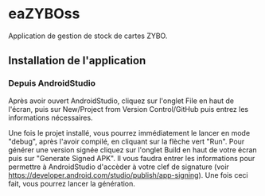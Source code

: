 # eaZYBOss
Application de gestion de stock de cartes ZYBO.

## Installation de l'application

### Depuis AndroidStudio

Après avoir ouvert AndroidStudio, cliquez sur l'onglet File en haut de l'écran, puis sur New/Project from Version Control/GitHub puis entrez les informations nécessaires.

Une fois le projet installé, vous pourrez immédiatement le lancer en mode "debug", après l'avoir compilé, en cliquant sur la flèche vert "Run". Pour générer une version signée cliquez sur l'onglet Build en haut de votre écran puis sur "Generate Signed APK". Il vous faudra entrer les informations pour permettre à AndroidStudio d'accèder à votre clef de signature (voir https://developer.android.com/studio/publish/app-signing). Une fois ceci fait, vous pourrez lancer la génération.
